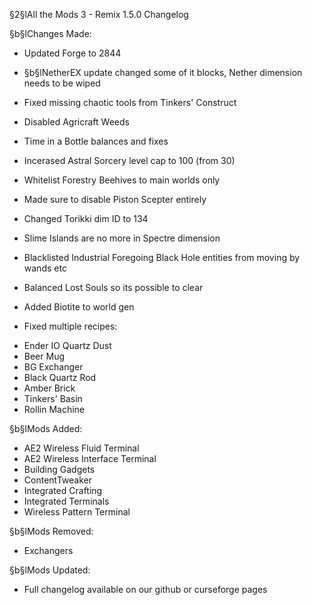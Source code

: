 §2§lAll the Mods 3 - Remix 1.5.0 Changelog

§b§lChanges Made:
* Updated Forge to 2844
* §b§lNetherEX update changed some of it blocks, Nether dimension needs to be wiped
* Fixed missing chaotic tools from Tinkers' Construct
* Disabled Agricraft Weeds
* Time in a Bottle balances and fixes
* Incerased Astral Sorcery level cap to 100 (from 30)
* Whitelist Forestry Beehives to main worlds only
* Made sure to disable Piston Scepter entirely
* Changed Torikki dim ID to 134
* Slime Islands are no more in Spectre dimension
* Blacklisted Industrial Foregoing Black Hole entities from moving by wands etc
* Balanced Lost Souls so its possible to clear
* Added Biotite to world gen

* Fixed multiple recipes:
- Ender IO Quartz Dust
- Beer Mug
- BG Exchanger
- Black Quartz Rod
- Amber Brick
- Tinkers' Basin
- Rollin Machine

§b§lMods Added:
* AE2 Wireless Fluid Terminal
* AE2 Wireless Interface Terminal
* Building Gadgets
* ContentTweaker
* Integrated Crafting
* Integrated Terminals
* Wireless Pattern Terminal

§b§lMods Removed:
* Exchangers

§b§lMods Updated:
* Full changelog available on our github or curseforge pages
